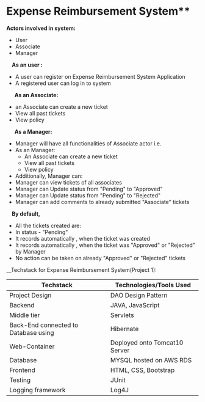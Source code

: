 # Expense Reimbursement System**

**Actors involved in system:**  

- User 
- Associate
- Manager 



`  `**As an user :** 

- A user can register on Expense Reimbursement System Application
- A registered user can log in to system



`   `**As an Associate:** 

- an Associate can create a new ticket
- View all past tickets 
- View policy 



`   `**As a Manager:** 

- Manager will have all functionalities of Associate actor i.e.
- As an Manager: 
  - An Associate can create a new ticket
  - View all past tickets 
  - View policy
- Additionally, Manager can:
- Manager can view tickets of all associates 
- Manager can Update status from "Pending" to "Approved"
- Manager can Update status from "Pending" to "Rejected"
- Manager can add comments to already submitted "Associate" tickets





`  `**By default,** 

- All the tickets created are: 
- In status - "Pending"
- It records automatically , when the ticket was created
- It records automatically , when the ticket was "Approved" or "Rejected" by Manager 
- No action can be taken on already "Approved" or "Rejected" tickets

__Techstack for Expense Reimbursement System(Project 1): 

  Techstack  | Technologies/Tools Used
------------ | -------------
Project Design | DAO Design Pattern 
Backend | JAVA, JavaScript 
Middle tier | Servlets
Back-End connected to Database using | Hibernate
Web-Container | Deployed onto Tomcat10 Server
Database | MYSQL hosted on AWS RDS
Frontend | HTML, CSS, Bootstrap 
Testing | JUnit
Logging framework | Log4J 










